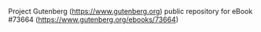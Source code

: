 Project Gutenberg (https://www.gutenberg.org) public repository for eBook #73664 (https://www.gutenberg.org/ebooks/73664)
